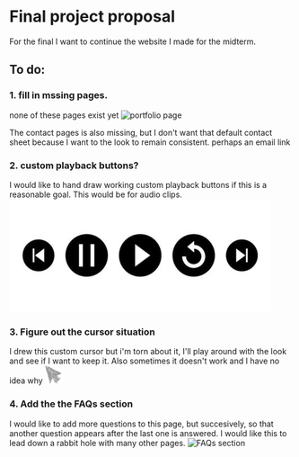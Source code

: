 # Final project proposal

For the final I want to continue the website I made for the midterm. 

## To do: 

 

### 1. fill in mssing pages. 

none of these pages exist yet
![ portfolio page](<portfolio_page.png>)

The contact pages is also missing, but I don't want that default contact sheet because I want to the look to remain consistent. perhaps an email link  

 

### 2. custom playback buttons?

I would like to hand draw working custom playback buttons if this is a reasonable goal. This would be for audio clips.
![ playback buttons](<playback buttons example.jpg>)  

 

### 3. Figure out the cursor situation

I drew this custom cursor but i'm torn about it, I'll play around with the look and see if I want to keep it. 
Also sometimes it doesn't work and I have no idea why
![ custom cursor](<cursor.png>)  

 

### 4. Add the the FAQs section

I would like to add more questions to this page, but succesively, so that another question appears after the last one is answered.
 I would like this to lead down a rabbit hole with many other pages. 
![ FAQs section](<FAQs section.png>)  
